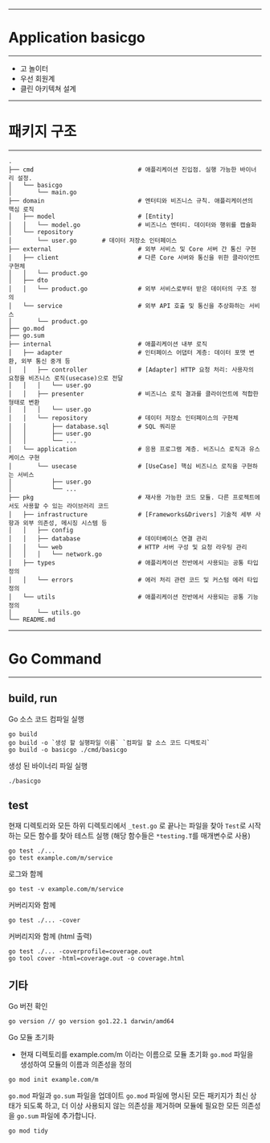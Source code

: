 
---
# Application basicgo
---

- 고 놀이터
- 우선 회원계
- 클린 아키텍쳐 설계


---

# 패키지 구조

---

```
.
├── cmd                             # 애플리케이션 진입점. 실행 가능한 바이너리 설정.
│   └── basicgo
│       └── main.go
├── domain                          # 엔터티와 비즈니스 규칙. 애플리케이션의 핵심 로직
│   ├── model                       # [Entity]
│   │   └── model.go                # 비즈니스 엔터티. 데이터와 행위를 캡슐화
│   └── repository
│       └── user.go       # 데이터 저장소 인터페이스
├── external                        # 외부 서비스 및 Core 서버 간 통신 구현
│   ├── client                      # 다른 Core 서버와 통신을 위한 클라이언트 구현체
│   │   └── product.go
│   ├── dto
│   │   └── product.go              # 외부 서비스로부터 받은 데이터의 구조 정의
│   └── service                     # 외부 API 호출 및 통신을 추상화하는 서비스
│       └── product.go
├── go.mod
├── go.sum
├── internal                        # 애플리케이션 내부 로직
│   ├── adapter                     # 인터페이스 어댑터 계층: 데이터 포맷 변환, 외부 통신 중개 등
│   │   ├── controller              # [Adapter] HTTP 요청 처리: 사용자의 요청을 비즈니스 로직(usecase)으로 전달
│   │   │   └── user.go
│   │   ├── presenter               # 비즈니스 로직 결과를 클라이언트에 적합한 형태로 변환
│   │   │   └── user.go
│   │   └── repository              # 데이터 저장소 인터페이스의 구현체
│   │       ├── database.sql        # SQL 쿼리문
│   │       ├── user.go
│   │       └── ...
│   └── application                 # 응용 프로그램 계층. 비즈니스 로직과 유스 케이스 구현
│       └── usecase                 # [UseCase] 핵심 비즈니스 로직을 구현하는 서비스
│           ├── user.go
│           └── ...
├── pkg                             # 재사용 가능한 코드 모듈. 다른 프로젝트에서도 사용할 수 있는 라이브러리 코드
│   ├── infrastructure              # [Frameworks&Drivers] 기술적 세부 사항과 외부 의존성, 메시징 시스템 등
│   │   ├── config
│   │   ├── database                # 데이터베이스 연결 관리
│   │   └── web                     # HTTP 서버 구성 및 요청 라우팅 관리
│   │   │   └── network.go
│   ├── types                       # 애플리케이션 전반에서 사용되는 공통 타입 정의
│   │   └── errors                  # 에러 처리 관련 코드 및 커스텀 에러 타입 정의
│   └── utils                       # 애플리케이션 전반에서 사용되는 공통 기능 정의
│       └── utils.go
└── README.md
```


---

# Go Command

---

## build, run

Go 소스 코드 컴파일 실행
```
go build
go build -o `생성 할 실행파일 이름` `컴파일 할 소스 코드 디렉토리`
go build -o basicgo ./cmd/basicgo
```

생성 된 바이너리 파일 실행
```
./basicgo
```

## test

현재 디렉토리와 모든 하위 디렉토리에서 `_test.go` 로 끝나는 파일을 찾아
`Test`로 시작하는 모든 함수를 찾아 테스트 실행 (해당 함수들은 `*testing.T`를 매개변수로 사용)
```
go test ./...
go test example.com/m/service
```

로그와 함께
```
go test -v example.com/m/service
```

커버리지와 함께
```
go test ./... -cover
```

커버리지와 함께 (html 출력)
```
go test ./... -coverprofile=coverage.out
go tool cover -html=coverage.out -o coverage.html
```


## 기타

Go 버전 확인
```
go version // go version go1.22.1 darwin/amd64
```


Go 모듈 초기화
- 현재 디렉토리를 example.com/m 이라는 이름으로 모듈 초기화
`go.mod` 파일을 생성하여 모듈의 이름과 의존성을 정의
```
go mod init example.com/m
```


`go.mod` 파일과 `go.sum` 파일을 업데이트
`go.mod` 파일에 명시된 모든 패키지가 최신 상태가 되도록 하고, 더 이상 사용되지 않는 의존성을 제거하며 모듈에 필요한 모든 의존성을 `go.sum` 파일에 추가합니다.
```
go mod tidy
```




